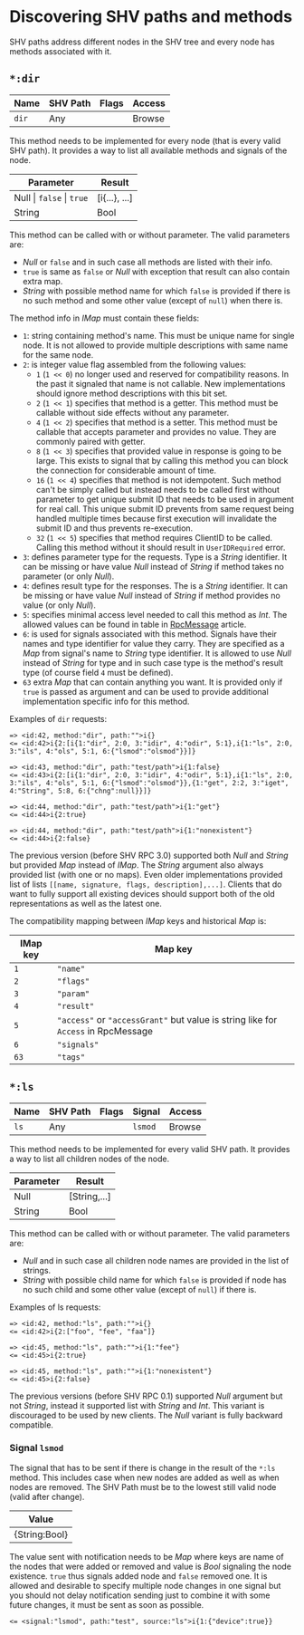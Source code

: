 # Discovering SHV paths and methods

SHV paths address different nodes in the SHV tree and every node has methods
associated with it.

## `*:dir`

| Name  | SHV Path | Flags | Access |
|-------|----------|-------|--------|
| `dir` | Any      |       | Browse |

This method needs to be implemented for every node (that is every valid SHV
path). It provides a way to list all available methods and signals of the node.

| Parameter                 | Result        |
|---------------------------|---------------|
| Null \| `false` \| `true` | [i{...}, ...] |
| String                    | Bool          |

This method can be called with or without parameter. The valid parameters are:

* *Null* or `false` and in such case all methods are listed with their info.
* `true` is same as `false` or *Null* with exception that result can also
  contain extra map.
* *String* with possible method name for which `false` is provided if there is
  no such method and some other value (except of `null`) when there is.

The method info in *IMap* must contain these fields:

* `1`: string containing method's name. This must be unique name for single
  node. It is not allowed to provide multiple descriptions with same name for
  the same node.
* `2`: is integer value flag assembled from the following values:
  * `1` (`1 << 0`) no longer used and reserved for compatibility reasons. In the
    past it signaled that name is not callable. New implementations should
    ignore method descriptions with this bit set.
  * `2` (`1 << 1`) specifies that method is a getter. This method must be
    callable without side effects without any parameter.
  * `4` (`1 << 2`) specifies that method is a setter. This method must be
    callable that accepts parameter and provides no value. They are commonly
    paired with getter.
  * `8` (`1 << 3`) specifies that provided value in response is going to be
    large. This exists to signal that by calling this method you can block the
    connection for considerable amount of time.
  * `16` (`1 << 4`) specifies that method is not idempotent. Such method can't
    be simply called but instead needs to be called first without parameter to
    get unique submit ID that needs to be used in argument for real call. This
    unique submit ID prevents from same request being handled multiple times
    because first execution will invalidate the submit ID and thus prevents
    re-execution.
  * `32` (`1 << 5`) specifies that method requires ClientID to be called.
    Calling this method without it should result in `UserIDRequired` error.
* `3`: defines parameter type for the requests. Type is a *String* identifier.
  It can be missing or have value *Null* instead of *String* if method takes no
  parameter (or only *Null*).
* `4`: defines result type for the responses. The is a *String* identifier. It
  can be missing or have value *Null* instead of *String* if method provides no
  value (or only *Null*).
* `5`: specifies minimal access level needed to call this method as *Int*. The
  allowed values can be found in table in [RpcMessage](../rpcmessage.md)
  article.
* `6`: is used for signals associated with this method. Signals have their names
  and type identifier for value they carry. They are specified as a *Map* from
  signal's name to *String* type identifier. It is allowed to use *Null* instead
  of *String* for type and in such case type is the method's result type (of
  course field `4` must be defined).
* `63` extra *Map* that can contain anything you want. It is provided only if
  `true` is passed as argument and can be used to provide additional
  implementation specific info for this method.

Examples of `dir` requests:

```
=> <id:42, method:"dir", path:"">i{}
<= <id:42>i{2:[i{1:"dir", 2:0, 3:"idir", 4:"odir", 5:1},i{1:"ls", 2:0, 3:"ils", 4:"ols", 5:1, 6:{"lsmod":"olsmod"}}]}
```
```
=> <id:43, method:"dir", path:"test/path">i{1:false}
<= <id:43>i{2:[i{1:"dir", 2:0, 3:"idir", 4:"odir", 5:1},i{1:"ls", 2:0, 3:"ils", 4:"ols", 5:1, 6:{"lsmod":"olsmod"}},{1:"get", 2:2, 3:"iget", 4:"String", 5:8, 6:{"chng":null}}]}
```
```
=> <id:44, method:"dir", path:"test/path">i{1:"get"}
<= <id:44>i{2:true}
```
```
=> <id:44, method:"dir", path:"test/path">i{1:"nonexistent"}
<= <id:44>i{2:false}
```

The previous version (before SHV RPC 3.0) supported both *Null* and *String* but
provided *Map* instead of *IMap*. The *String* argument also always provided
list (with one or no maps). Even older implementations provided list of lists
`[[name, signature, flags, description],...]`. Clients that do want to fully
support all existing devices should support both of the old representations as
well as the latest one.

The compatibility mapping between *IMap* keys and historical *Map* is:

| IMap key | Map key                                                                           |
|----------|-----------------------------------------------------------------------------------|
| `1`      | `"name"`                                                                          |
| `2`      | `"flags"`                                                                         |
| `3`      | `"param"`                                                                         |
| `4`      | `"result"`                                                                        |
| `5`      | `"access"` or `"accessGrant"` but value is string like for `Access` in RpcMessage |
| `6`      | `"signals"`                                                                        |
| `63`     | `"tags"`                                                                        |

## `*:ls`

| Name | SHV Path | Flags | Signal  | Access |
|------|----------|-------|---------|--------|
| `ls` | Any      |       | `lsmod` | Browse |

This method needs to be implemented for every valid SHV path. It provides a way
to list all children nodes of the node.

| Parameter | Result       |
|-----------|--------------|
| Null      | [String,...] |
| String    | Bool         |

This method can be called with or without parameter. The valid parameters are:

* *Null* and in such case all children node names are provided in the
  list of strings.
* *String* with possible child name for which `false` is provided if node has
  no such child and some other value (except of `null`) if there is.

Examples of ls requests:

```
=> <id:42, method:"ls", path:"">i{}
<= <id:42>i{2:["foo", "fee", "faa"]}
```
```
=> <id:45, method:"ls", path:"">i{1:"fee"}
<= <id:45>i{2:true}
```
```
=> <id:45, method:"ls", path:"">i{1:"nonexistent"}
<= <id:45>i{2:false}
```

The previous versions (before SHV RPC 0.1) supported *Null* argument but not
*String*, instead it supported list with *String* and *Int*. This variant is
discouraged to be used by new clients. The *Null* variant is fully backward
compatible.

### Signal `lsmod`

The signal that has to be sent if there is change in the result of the `*:ls`
method. This includes case when new nodes are added as well as when nodes are
removed. The SHV Path must be to the lowest still valid node (valid after
change).

| Value         |
|---------------|
| {String:Bool} |

The value sent with notification needs to be *Map* where keys are name of the
nodes that were added or removed and value is *Bool* signaling the node
existence. `true` thus signals added node and `false` removed one. It is allowed
and desirable to specify multiple node changes in one signal but you should not
delay notification sending just to combine it with some future changes, it must
be sent as soon as possible.

```
<= <signal:"lsmod", path:"test", source:"ls">i{1:{"device":true}}
```
